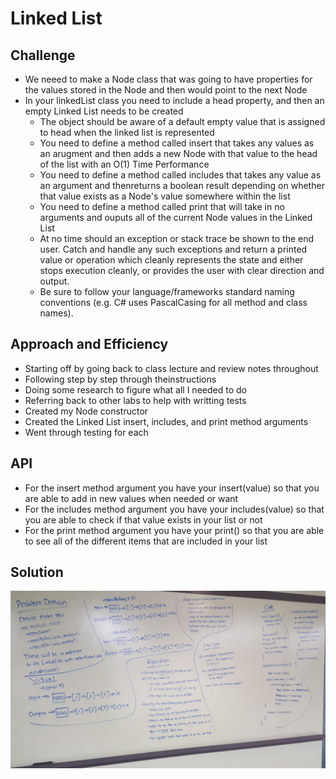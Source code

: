 # Linked List

## Challenge
*  We neeed to make a Node class that was going to have properties for the values stored in the Node and then would point to the next Node
* In your linkedList class you need to include a head property, and then an empty Linked List needs to be created 
    * The object should be aware of a default empty value that is assigned to head when the linked list is represented
    * You need to define a method called insert that takes any values as an arugment and then adds a new Node with that value to the head of the list with an O(1) Time Performance 
    * You need to define a method called includes that takes any value as an argument and thenreturns a boolean result depending on whether that value exists as a Node's value somewhere within the list 
    * You need to define a method called print that will take in no arguments and ouputs all of the current Node values in the Linked List 
  * At no time should an exception or stack trace be shown to the end user. Catch and handle any such exceptions and return a printed value or operation which cleanly represents the state and either stops execution cleanly, or provides the user with clear direction and output.
  * Be sure to follow your language/frameworks standard naming conventions (e.g. C# uses PascalCasing for all method and class names).

## Approach and Efficiency
* Starting off by going back to class lecture and review notes throughout 
* Following step by step through theinstructions
* Doing some research to figure what all I needed to do 
* Referring back to other labs to help with writting tests
* Created my Node constructor 
* Created the Linked List insert, includes, and print method arguments 
* Went through testing for each 

## API
* For the insert method argument you have your insert(value) so that you are able to add in new values when needed or want
* For the includes method argument you have your includes(value) so that you are able to check if that value exists in your list or not
* For the print method argument you have your print() so that you are able to see all of the different items that are included in your list

## Solution
![Whiteboard Image for additional methods for linkedlist](./assets/linkedList.jpg)